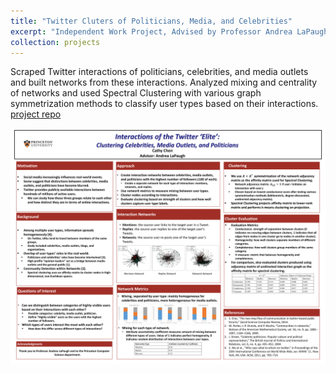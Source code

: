 ```yaml
---
title: "Twitter Cluters of Politicians, Media, and Celebrities"
excerpt: "Independent Work Project, Advised by Professor Andrea LaPaugh <img src='/images/fall16iw_poster.png' height='150' width='200'>"
collection: projects
---
```


Scraped Twitter interactions of politicians, celebrities, and media outlets and built networks from these interactions. Analyzed mixing and centrality of networks and used Spectral Clustering with various graph symmetrization methods to classify user types based on their interactions. [project repo](https://github.com/cchen23/Fall-2016-IW)

![poster](/images/fall16iw_poster.png)
